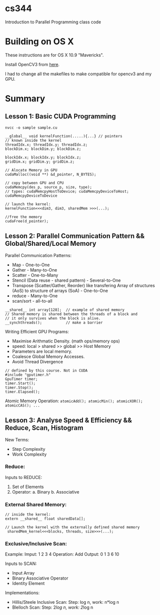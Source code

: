 cs344
=====

Introduction to Parallel Programming class code

# Building on OS X

These instructions are for OS X 10.9 "Mavericks".

Install OpenCV3 from [here](https://www.learnopencv.com/install-opencv3-on-ubuntu/).

I had to change all the makefiles to make compatible for opencv3 and my GPU.

# Summary
## Lesson 1: Basic CUDA Programming
```
nvcc -o sample sample.cu
```

```
__global__ void kernelFunction(.....){...} // pointers
// known inside the kernel
threadIdx.x; threadIdx.y; threadIdx.z;
blockDim.x; blockDim.y; blockDim.z; 

blockIdx.x; blockIdx.y; blockIdx.z;
gridDim.x; gridDim.y; gridDim.z;

// Alocate Memory in GPU
cudaMalloc((void **) &d_pointer, N_BYTES);

// copy between GPU and CPU
cudaMemcpy(des_p, source_p, size, type);
// types: cudaMemcpyHostToDevice; cudaMemcpyDeviceToHost; cudaMemcpyDeviceToDevice

// launch the kernel:
kernelFunction<<<dim3, dim3, sharedMem >>>(...);

//free the memory
cudaFree(d_pointer);

```

## Lesson 2: Parallel Communication Pattern && Global/Shared/Local Memory
Parallel Communication Patterns:
* Map - One-to-One
* Gather - Many-to-One
* Scatter - One-to-Many
* Stencil (Data reuse - shared pattern) - Several-to-One
* Transpose (Scatter/Gather, Reorder) like transfering Array of structures (AoS) to structure of arrays (SoA) - One-to-One
* reduce - Many-to-One
* scan/sort - all-to-all

```
__shared__ int array[128];  // example of shared memory
// Shared memory is shared between the threads of a block and 
// it only survives when the block is alive.
__synchthreads();           // make a barrier
```

Writing Efficient GPU Programs:
* Maximise Arithmatic Density. (math ops/memory ops)
* speed: local > shared >> global >> Host Memory
* Parameters are local memory.
* Coalesce Global Memory Accesses.
* Avoid Thread Divergence

```
// defined by this course. Not in CUDA
#include "gputimer.h"
GpuTimer timer;
timer.Start();
timer.Stop();
timer.Elapsed();
```

Atomic Memory Operation: `atomicAdd(); atomicMin(); atomicXOR(); atomicCAS(); ...`

## Lesson 3: Analyse Speed & Efficiency && Reduce, Scan, Histogram
New Terms:
* Step Complexity
* Work Complexity

### Reduce:
Inputs to REDUCE:
1. Set of Elements
2. Operator:
  a. Binary
  b. Associative

### External Shared Memory:
```
// inside the kernel:
extern __shared__ float sharedData[];

// Launch the kernel with the externally defined shared memory
 sharedMem_kernel<<<blocks, threads, size>>>(...);
```

### Exclusive/Inclusive Scan:
Example:
Imput:  1 2 3 4
Operation: Add
Output: 0 1 3 6 10

Inputs to SCAN:
* Input Array
* Binary Associative Operator
* Identity Element

Implementations:
* Hillis/Steele Inclusive Scan: Step: log n, work: n*log n
* Blelloch Scan: Step: 2*log n, work: 2*log n



